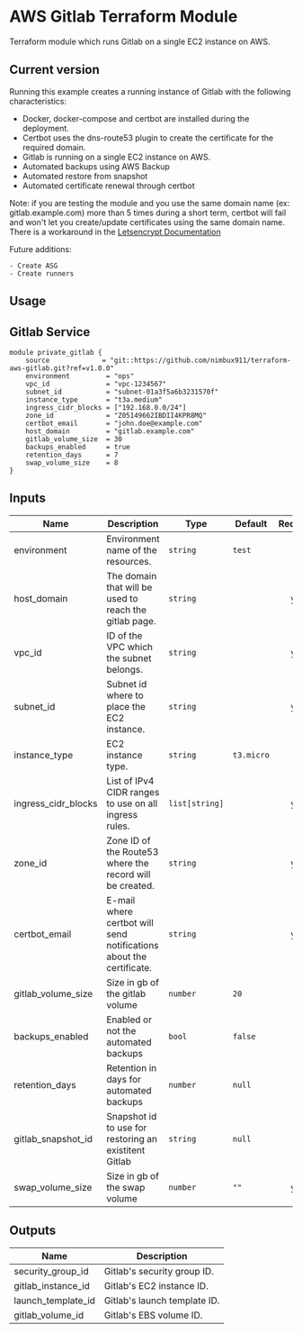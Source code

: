 # AWS Gitlab Terraform Module

Terraform module which runs Gitlab on a single EC2 instance on AWS.

## Current version

Running this example creates a running instance of Gitlab with the following characteristics:
   
   - Docker, docker-compose and certbot are installed during the deployment.
   - Certbot uses the dns-route53 plugin to create the certificate for the required domain. 
   - Gitlab is running on a single EC2 instance on AWS.
   - Automated backups using AWS Backup
   - Automated restore from snapshot
   - Automated certificate renewal through certbot
   
   Note: if you are testing the module and you use the same domain name (ex: gitlab.example.com) more than 5 times during a short term, certbot will fail and won't let you create/update certificates using the same domain name. There is a workaround in the [Letsencrypt Documentation](https://letsencrypt.org/docs/duplicate-certificate-limit/)
   
Future additions:

    - Create ASG
    - Create runners
    
## Usage

## Gitlab Service

```hcl
module private_gitlab {
    source             = "git::https://github.com/nimbux911/terraform-aws-gitlab.git?ref=v1.0.0"
    environment         = "ops"
    vpc_id              = "vpc-1234567"
    subnet_id           = "subnet-01a3f5a6b3231570f"
    instance_type       = "t3a.medium"
    ingress_cidr_blocks = ["192.168.0.0/24"]
    zone_id             = "Z05149662IBDII4KPR8MQ"
    certbot_email       = "john.doe@example.com"
    host_domain         = "gitlab.example.com"
    gitlab_volume_size  = 30
    backups_enabled     = true
    retention_days      = 7
    swap_volume_size    = 8
}
```

## Inputs

| Name | Description | Type | Default | Required |
|------|-------------|------|---------|:--------:|
| environment | Environment name of the resources. | `string` | `test` | no |
| host\_domain | The domain that will be used to reach the gitlab page. | `string` | ` ` | yes |
| vpc\_id | ID of the VPC which the subnet belongs. | `string` | ` ` | yes |
| subnet\_id | Subnet id where to place the EC2 instance. | `string` | ` ` | yes |
| instance\_type | EC2 instance type. | `string` | `t3.micro` | no |
| ingress\_cidr\_blocks | List of IPv4 CIDR ranges to use on all ingress rules. | `list[string]` | ` ` | yes |
| zone\_id | Zone ID of the Route53 where the record will be created. | `string` | ` ` | yes |
| certbot\_email | E-mail where certbot will send notifications about the certificate. | `string` | ` ` | yes |
| gitlab\_volume\_size | Size in gb of the gitlab volume | `number` | `20` | no |
| backups\_enabled | Enabled or not the automated backups | `bool` | `false` | no |
| retention\_days | Retention in days for automated backups | `number` | `null` | no | 
| gitlab\_snapshot\_id | Snapshot id to use for restoring an existitent Gitlab | `string` | `null` | no |
| swap\_volume\_size | Size in gb of the swap volume | `number` | `""` | yes |


## Outputs

| Name | Description |
|------|-------------|
| security\_group\_id | Gitlab's security group ID. |
| gitlab\_instance\_id | Gitlab's EC2 instance ID. |
| launch\_template\_id | Gitlab's launch template ID. |
| gitlab\_volume\_id | Gitlab's EBS volume ID. |
